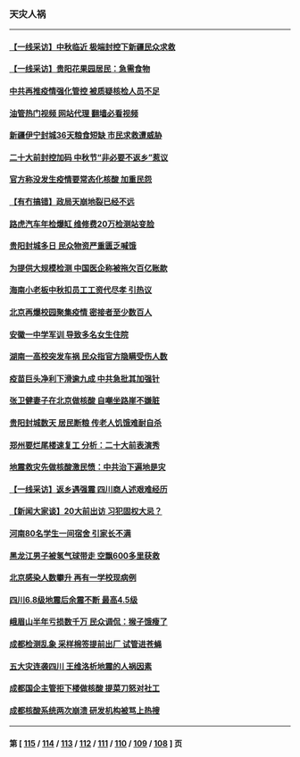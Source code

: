 ### 天灾人祸
---
#### [【一线采访】中秋临近 极端封控下新疆民众求救](../../pages/ncid280/n13820889.md?09100045) 
#### [【一线采访】贵阳花果园居民：急需食物](../../pages/ncid280/n13820652.md?09100045) 
#### [中共再推疫情强化管控 被质疑核检人员不足](../../pages/ncid280/n13820794.md?09100045) 
#### [油管热门视频 网站代理 翻墙必看视频](http://209.222.30.114:81/youtube.html?09100045)
#### [新疆伊宁封城36天粮食短缺 市民求救遭威胁](../../pages/ncid280/n13820365.md?09100045) 
#### [二十大前封控加码 中秋节“非必要不返乡”惹议](../../pages/ncid280/n13820090.md?09100045) 
#### [官方称没发生疫情要常态化核酸 加重民怨](../../pages/ncid280/n13820097.md?09100045) 
#### [【有冇搞错】政局天崩地裂已经不远](../../pages/ncid280/n13819619.md?09100045) 
#### [路虎汽车年检爆缸 维修费20万检测站变脸](../../pages/ncid280/n13819981.md?09100045) 
#### [贵阳封城多日 民众物资严重匮乏喊饿](../../pages/ncid280/n13819813.md?09100045) 
#### [为提供大规模检测 中国医企称被拖欠百亿账款](../../pages/ncid280/n13819894.md?09100045) 
#### [海南小老板中秋扣员工工资代尽孝 引热议](../../pages/ncid280/n13819838.md?09100045) 
#### [北京再爆校园聚集疫情 密接者至少数百人](../../pages/ncid280/n13819733.md?09100045) 
#### [安徽一中学军训 导致多名女生住院](../../pages/ncid280/n13819752.md?09100045) 
#### [湖南一高校突发车祸 民众指官方隐瞒受伤人数](../../pages/ncid280/n13819708.md?09100045) 
#### [疫苗巨头净利下滑逾九成 中共急批其加强针](../../pages/ncid280/n13819738.md?09100045) 
#### [张卫健妻子在北京做核酸 自嘲坐路崖不嫌脏](../../pages/ncid280/n13819560.md?09100045) 
#### [贵阳封城数天 居民断粮 传老人饥饿难耐自杀](../../pages/ncid280/n13819504.md?09100045) 
#### [郑州要烂尾楼速复工 分析：二十大前表演秀](../../pages/ncid280/n13819405.md?09100045) 
#### [地震救灾先做核酸激民愤：中共治下遍地是灾](../../pages/ncid280/n13819273.md?09100045) 
#### [【一线采访】返乡遇强震 四川商人述艰难经历](../../pages/ncid280/n13819241.md?09100045) 
#### [【新闻大家谈】20大前出访 习犯固权大忌？](../../pages/ncid280/n13819345.md?09100045) 
#### [河南80名学生一间宿舍 引家长不满](../../pages/ncid280/n13819206.md?09100045) 
#### [黑龙江男子被氢气球带走 空飘600多里获救](../../pages/ncid280/n13819173.md?09100045) 
#### [北京感染人数攀升  再有一学校现病例](../../pages/ncid280/n13818945.md?09100045) 
#### [四川6.8级地震后余震不断 最高4.5级](../../pages/ncid280/n13818875.md?09100045) 
#### [峨眉山半年亏损数千万 民众调侃：猴子饿瘦了](../../pages/ncid280/n13818910.md?09100045) 
#### [成都检测乱象 采样棉签提前出厂 试管进苍蝇](../../pages/ncid280/n13818802.md?09100045) 
#### [五大灾连袭四川 王维洛析地震的人祸因素](../../pages/ncid280/n13818635.md?09100045) 
#### [成都国企主管拒下楼做核酸 提菜刀怒对社工](../../pages/ncid280/n13818818.md?09100045) 
#### [成都核酸系统两次崩溃 研发机构被骂上热搜](../../pages/ncid280/n13818751.md?09100045) 

---
#### 第 [ [115](./115.md?09100045) / [114](./114.md?09100045) / [113](./113.md?09100045) / [112](./112.md?09100045) / [111](./111.md?09100045) / [110](./110.md?09100045) / [109](./109.md?09100045) / [108](./108.md?09100045) ] 页
